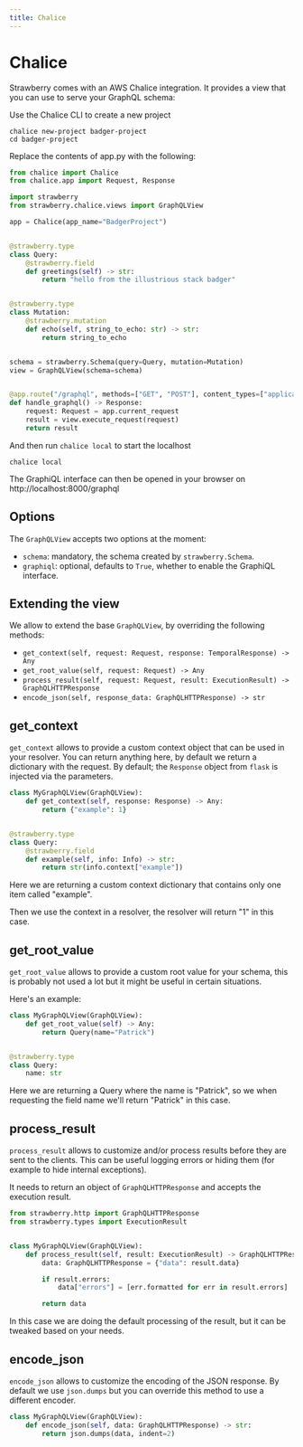 ```yaml
---
title: Chalice
---
```


# Chalice

Strawberry comes with an AWS Chalice integration. It provides a view that you can
use to serve your GraphQL schema:

Use the Chalice CLI to create a new project

```shell
chalice new-project badger-project
cd badger-project
```

Replace the contents of app.py with the following:

```python
from chalice import Chalice
from chalice.app import Request, Response

import strawberry
from strawberry.chalice.views import GraphQLView

app = Chalice(app_name="BadgerProject")


@strawberry.type
class Query:
    @strawberry.field
    def greetings(self) -> str:
        return "hello from the illustrious stack badger"


@strawberry.type
class Mutation:
    @strawberry.mutation
    def echo(self, string_to_echo: str) -> str:
        return string_to_echo


schema = strawberry.Schema(query=Query, mutation=Mutation)
view = GraphQLView(schema=schema)


@app.route("/graphql", methods=["GET", "POST"], content_types=["application/json"])
def handle_graphql() -> Response:
    request: Request = app.current_request
    result = view.execute_request(request)
    return result
```

And then run `chalice local` to start the localhost

```shell
chalice local
```

The GraphiQL interface can then be opened in your browser on http://localhost:8000/graphql

## Options

The `GraphQLView` accepts two options at the moment:

- `schema`: mandatory, the schema created by `strawberry.Schema`.
- `graphiql`: optional, defaults to `True`, whether to enable the GraphiQL interface.

## Extending the view

We allow to extend the base `GraphQLView`, by overriding the following methods:

- `get_context(self, request: Request, response: TemporalResponse) -> Any`
- `get_root_value(self, request: Request) -> Any`
- `process_result(self, request: Request, result: ExecutionResult) -> GraphQLHTTPResponse`
- `encode_json(self, response_data: GraphQLHTTPResponse) -> str`

## get_context

`get_context` allows to provide a custom context object that can be used in your
resolver. You can return anything here, by default we return a dictionary with
the request. By default; the `Response` object from `flask` is injected via the
parameters.

```python
class MyGraphQLView(GraphQLView):
    def get_context(self, response: Response) -> Any:
        return {"example": 1}


@strawberry.type
class Query:
    @strawberry.field
    def example(self, info: Info) -> str:
        return str(info.context["example"])
```

Here we are returning a custom context dictionary that contains only one item
called "example".

Then we use the context in a resolver, the resolver will return "1" in this
case.

## get_root_value

`get_root_value` allows to provide a custom root value for your schema, this is
probably not used a lot but it might be useful in certain situations.

Here's an example:

```python
class MyGraphQLView(GraphQLView):
    def get_root_value(self) -> Any:
        return Query(name="Patrick")


@strawberry.type
class Query:
    name: str
```

Here we are returning a Query where the name is "Patrick", so we when requesting
the field name we'll return "Patrick" in this case.

## process_result

`process_result` allows to customize and/or process results before they are sent
to the clients. This can be useful logging errors or hiding them (for example to
hide internal exceptions).

It needs to return an object of `GraphQLHTTPResponse` and accepts the execution
result.

```python
from strawberry.http import GraphQLHTTPResponse
from strawberry.types import ExecutionResult


class MyGraphQLView(GraphQLView):
    def process_result(self, result: ExecutionResult) -> GraphQLHTTPResponse:
        data: GraphQLHTTPResponse = {"data": result.data}

        if result.errors:
            data["errors"] = [err.formatted for err in result.errors]

        return data
```

In this case we are doing the default processing of the result, but it can be
tweaked based on your needs.

## encode_json

`encode_json` allows to customize the encoding of the JSON response. By default
we use `json.dumps` but you can override this method to use a different encoder.

```python
class MyGraphQLView(GraphQLView):
    def encode_json(self, data: GraphQLHTTPResponse) -> str:
        return json.dumps(data, indent=2)
```

